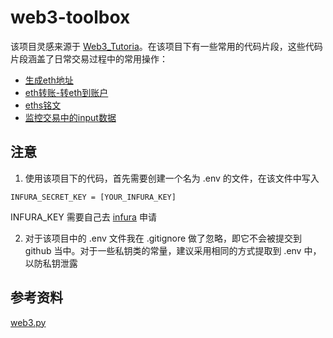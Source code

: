 # web3-toolbox
该项目灵感来源于 [Web3_Tutoria](https://github.com/gm365/Web3_Tutorial)。在该项目下有一些常用的代码片段，这些代码片段涵盖了日常交易过程中的常用操作：

* [生成eth地址](./account.py)
* [eth转账-转eth到账户](./transferETH.py)
* [eths铭文](./ethscriptions.py)
* [监控交易中的input数据](./monitor_input.py)

## 注意
1. 使用该项目下的代码，首先需要创建一个名为 .env 的文件，在该文件中写入
```env
INFURA_SECRET_KEY = [YOUR_INFURA_KEY]
```
INFURA_KEY 需要自己去 [infura](https://www.infura.io/zh) 申请

2. 对于该项目中的 .env 文件我在 .gitignore 做了忽略，即它不会被提交到 github 当中。对于一些私钥类的常量，建议采用相同的方式提取到 .env 中，以防私钥泄露

## 参考资料
[web3.py](https://web3py.readthedocs.io/en/stable/index.html)